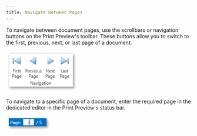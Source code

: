 ```yaml
---
title: Navigate Between Pages
---
```

To navigate between document pages, use the scrollbars or navigation buttons on the Print Preview's toolbar. These buttons allow you to switch to the first, previous, next, or last page of a document.

![EUD_WpfPrintPreview_NavigationButtons](../../../../images/Img124041.png)

To navigate to a specific page of a document, enter the required page in the dedicated editor in the Print Preview's status bar.

![EUD_WpfPrintPreview_StatusBarNavigation](../../../../images/Img124177.png)